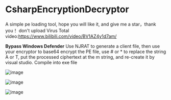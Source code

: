 # CsharpEncryptionDecryptor
A simple pe loading tool, hope you will like it, and give me a star，thank you！
don't upload Virus Total
video:https://www.bilibili.com/video/BV1AZ4y1d7am/

**Bypass Windows Defender**
Use NJRAT to generate a client file, then use your encryptor to base64 encrypt the PE file, use # or * to replace the string A or T, put the processed ciphertext at the m string, and re-create it by visual studio. Compile into exe file

![image](https://user-images.githubusercontent.com/89376703/155084952-b6be3997-0445-40f5-8a99-e5317af045ff.png)

![image](https://user-images.githubusercontent.com/89376703/155080060-7c193dd2-a590-4e07-a8d7-766068836392.png)

![image](https://user-images.githubusercontent.com/89376703/155080313-9b01a700-327d-4655-bfff-c22046b98147.png)

